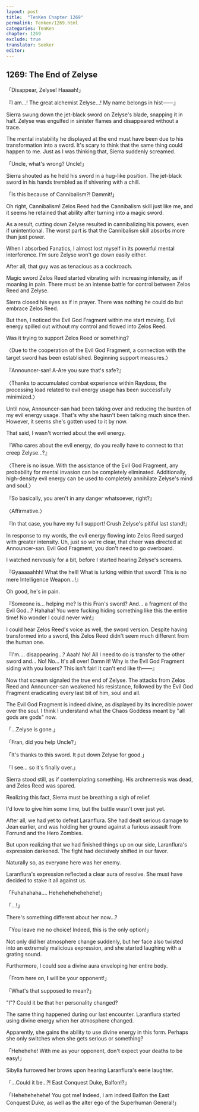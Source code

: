 ```yaml
---
layout: post
title:  "TenKen Chapter 1269"
permalink: Tenken/1269.html
categories: TenKen
chapter: 1269
exclude: true
translator: Seeker
editor: 
---
```

<h2>1269: The End of Zelyse</h2>

「Disappear, Zelyse! Haaaah!」

『I am...! The great alchemist Zelyse...! My name belongs in hist——』

Sierra swung down the jet-black sword on Zelyse's blade, snapping it in half. Zelyse was engulfed in sinister flames and disappeared without a trace.

The mental instability he displayed at the end must have been due to his transformation into a sword. It's scary to think that the same thing could happen to me. Just as I was thinking that, Sierra suddenly screamed.

「Uncle, what's wrong? Uncle!」

Sierra shouted as he held his sword in a hug-like position. The jet-black sword in his hands trembled as if shivering with a chill.

「Is this because of Cannibalism?! Dammit!」

Oh right, Cannibalism! Zelos Reed had the Cannibalism skill just like me, and it seems he retained that ability after turning into a magic sword.

As a result, cutting down Zelyse resulted in cannibalizing his powers, even if unintentional. The worst part is that the Cannibalism skill absorbs more than just power.

When I absorbed Fanatics, I almost lost myself in its powerful mental interference. I'm sure Zelyse won't go down easily either.

After all, that guy was as tenacious as a cockroach.

Magic sword Zelos Reed started vibrating with increasing intensity, as if moaning in pain. There must be an intense battle for control between Zelos Reed and Zelyse.

Sierra closed his eyes as if in prayer. There was nothing he could do but embrace Zelos Reed.

But then, I noticed the Evil God Fragment within me start moving. Evil energy spilled out without my control and flowed into Zelos Reed.

Was it trying to support Zelos Reed or something?

〈Due to the cooperation of the Evil God Fragment, a connection with the target sword has been established. Beginning support measures.〉

『Announcer-san! A-Are you sure that's safe?』

〈Thanks to accumulated combat experience within Raydoss, the processing load related to evil energy usage has been successfully minimized.〉

Until now, Announcer-san had been taking over and reducing the burden of my evil energy usage. That's why she hasn't been talking much since then. However, it seems she's gotten used to it by now.

That said, I wasn't worried about the evil energy.

『Who cares about the evil energy, do you really have to connect to that creep Zelyse...?』

〈There is no issue. With the assistance of the Evil God Fragment, any probability for mental invasion can be completely eliminated. Additionally, high-density evil energy can be used to completely annihilate Zelyse's mind and soul.〉

『So basically, you aren't in any danger whatsoever, right?』

〈Affirmative.〉

『In that case, you have my full support! Crush Zelyse's pitiful last stand!』

In response to my words, the evil energy flowing into Zelos Reed surged with greater intensity. Uh, just so we're clear, that cheer was directed at Announcer-san. Evil God Fragment, you don't need to go overboard.

I watched nervously for a bit, before I started hearing Zelyse's screams.

『Gyaaaaahhh! What the hell! What is lurking within that sword! This is no mere Intelligence Weapon...!』

Oh good, he's in pain.

『Someone is... helping me? Is this Fran's sword? And... a fragment of the Evil God...? Hahaha! You were fucking hiding something like this the entire time! No wonder I could never win!』

I could hear Zelos Reed's voice as well, the sword version. Despite having transformed into a sword, this Zelos Reed didn't seem much different from the human one.

『I'm.... disappearing...? Aaah! No! All I need to do is transfer to the other sword and... No! No... It's all over! Damn it! Why is the Evil God Fragment siding with you losers? This isn't fair! It can't end like th――』

Now that scream signaled the true end of Zelyse. The attacks from Zelos Reed and Announcer-san weakened his resistance, followed by the Evil God Fragment eradicating every last bit of him, soul and all.

The Evil God Fragment is indeed divine, as displayed by its incredible power over the soul. I think I understand what the Chaos Goddess meant by "all gods are gods" now.

「...Zelyse is gone.」

「Fran, did you help Uncle?」

「It's thanks to this sword. It put down Zelyse for good.」

「I see... so it's finally over.」

Sierra stood still, as if contemplating something. His archnemesis was dead, and Zelos Reed was spared.

Realizing this fact, Sierra must be breathing a sigh of relief.

I'd love to give him some time, but the battle wasn't over just yet.

After all, we had yet to defeat Laranflura. She had dealt serious damage to Jean earlier, and was holding her ground against a furious assault from Forrund and the Hero Zombies.

But upon realizing that we had finished things up on our side, Laranflura's expression darkened. The fight had decisively shifted in our favor.

Naturally so, as everyone here was her enemy.

Laranflura's expression reflected a clear aura of resolve. She must have decided to stake it all against us.

「Fuhahahaha.... Hehehehehehehehe!」

「...!」

There's something different about her now...?

「You leave me no choice! Indeed, this is the only option!」

Not only did her atmosphere change suddenly, but her face also twisted into an extremely malicious expression, and she started laughing with a grating sound.

Furthermore, I could see a divine aura enveloping her entire body.

「From here on, **I** will be your opponent!」

「What's that supposed to mean?」

"I"? Could it be that her personality changed?

The same thing happened during our last encounter. Laranflura started using divine energy when her atmosphere changed.

Apparently, she gains the ability to use divine energy in this form. Perhaps she only switches when she gets serious or something?

「Hehehehe! With me as your opponent, don't expect your deaths to be easy!」

Sibylla furrowed her brows upon hearing Laranflura's eerie laughter.

「...Could it be...?! East Conquest Duke, Balfon!?」

「Hehehehehehe! You got me! Indeed, I am indeed Balfon the East Conquest Duke, as well as the alter ego of the Superhuman General!」



